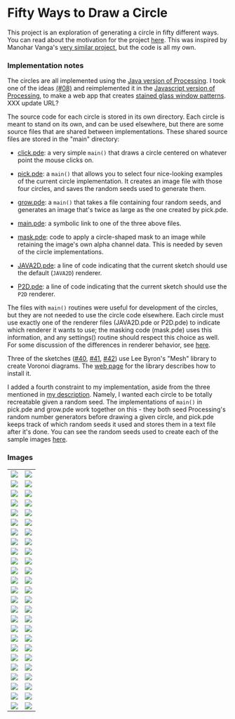# Fifty Ways to Draw a Circle

This project is an exploration of generating a circle in fifty different
ways.  You can read about the motivation for the project [here](http://XXX).
This was inspired by Manohar Vanga's [very similar
project](http://sighack.com/post/seventy-five-ways-to-draw-a-circle), but the
code is all my own.

### Implementation notes

The circles are all implemented using the [Java version of
Processing](https://processing.org/). I took one of the ideas 
[(#08)](/circles/c08/) and reimplemented it in the [Javascript version of
Processing](https://p5js.org/), to make a web app that creates [stained glass
window patterns](http://foo.net/~blakej/art/glass/). XXX update URL?

The source code for each circle is stored in its own directory. Each circle
is meant to stand on its own, and can be used elsewhere, but there are some
source files that are shared between implementations. These shared source
files are stored in the "main" directory:

- [click.pde](/main/click.pde): a very simple `main()` that draws a circle
  centered on whatever point the mouse clicks on.

- [pick.pde](/main/pick.pde): a `main()` that allows you to select four
  nice-looking examples of the current circle implementation.  It creates an
  image file with those four circles, and saves the random seeds used to
  generate them.

- [grow.pde](/main/grow.pde): a `main()` that takes a file containing four
  random seeds, and generates an image that's twice as large as the one
  created by pick.pde.

- [main.pde](/main/main.pde): a symbolic link to one of the three above files.

- [mask.pde](/main/mask.pde): code to apply a circle-shaped mask to an image
  while retaining the image's own alpha channel data. This is needed by seven
  of the circle implementations.

- [JAVA2D.pde](/main/JAVA2D.pde): a line of code indicating that the current
  sketch should use the default (`JAVA2D`) renderer.

- [P2D.pde](/main/P2D.pde): a line of code indicating that the current sketch
  should use the `P2D` renderer.

The files with `main()` routines were useful for development of the circles,
but they are not needed to use the circle code elsewhere.  Each circle must
use exactly one of the renderer files (JAVA2D.pde or P2D.pde) to indicate
which renderer it wants to use; the masking code (mask.pde) uses this
information, and any settings() routine should respect this choice as well.
For some discussion of the differences in renderer behavior, see
[here](https://discourse.processing.org/t/different-behaviors-of-default-vs-p2d-renderer-with-low-alpha-curves/10982).

Three of the sketches ([#40](/circles/c40/), [#41](/circles/c41/),
[#42](/circles/c42/)) use Lee Byron's "Mesh" library to create Voronoi
diagrams. The [web page](http://leebyron.com/mesh/) for the library describes
how to install it.

I added a fourth constraint to my implementation, aside from the three
mentioned in [my description](http://XXX). Namely, I wanted each circle to be
totally recreatable given a random seed.  The implementations of `main()` in
pick.pde and grow.pde work together on this - they both seed Processing's
random number generators before drawing a given circle, and pick.pde keeps
track of which random seeds it used and stores them in a text file after
it's done. You can see the random seeds used to create each of the sample
images [here](/images/metadata/).

### Images

|     |     |
|:---:|:---:|
|[![](/images/660/c01.png?raw=true)](/images/1320/c01.png?raw=true) |[![](/images/660/c02.png?raw=true)](/images/1320/c02.png?raw=true) |
|[![](/images/660/c03.png?raw=true)](/images/1320/c03.png?raw=true) |[![](/images/660/c04.png?raw=true)](/images/1320/c04.png?raw=true) |
|[![](/images/660/c05.png?raw=true)](/images/1320/c05.png?raw=true) |[![](/images/660/c06.png?raw=true)](/images/1320/c06.png?raw=true) |
|[![](/images/660/c07.png?raw=true)](/images/1320/c07.png?raw=true) |[![](/images/660/c08.png?raw=true)](/images/1320/c08.png?raw=true) |
|[![](/images/660/c09.png?raw=true)](/images/1320/c09.png?raw=true) |[![](/images/660/c10.png?raw=true)](/images/1320/c10.png?raw=true) |
|[![](/images/660/c11.png?raw=true)](/images/1320/c11.png?raw=true) |[![](/images/660/c12.png?raw=true)](/images/1320/c12.png?raw=true) |
|[![](/images/660/c13.png?raw=true)](/images/1320/c13.png?raw=true) |[![](/images/660/c14.png?raw=true)](/images/1320/c14.png?raw=true) |
|[![](/images/660/c15.png?raw=true)](/images/1320/c15.png?raw=true) |[![](/images/660/c16.png?raw=true)](/images/1320/c16.png?raw=true) |
|[![](/images/660/c17.png?raw=true)](/images/1320/c17.png?raw=true) |[![](/images/660/c18.png?raw=true)](/images/1320/c18.png?raw=true) |
|[![](/images/660/c19.png?raw=true)](/images/1320/c19.png?raw=true) |[![](/images/660/c20.png?raw=true)](/images/1320/c20.png?raw=true) |
|[![](/images/660/c21.png?raw=true)](/images/1320/c21.png?raw=true) |[![](/images/660/c22.png?raw=true)](/images/1320/c22.png?raw=true) |
|[![](/images/660/c23.png?raw=true)](/images/1320/c23.png?raw=true) |[![](/images/660/c24.png?raw=true)](/images/1320/c24.png?raw=true) |
|[![](/images/660/c25.png?raw=true)](/images/1320/c25.png?raw=true) |[![](/images/660/c26.png?raw=true)](/images/1320/c26.png?raw=true) |
|[![](/images/660/c27.png?raw=true)](/images/1320/c27.png?raw=true) |[![](/images/660/c28.png?raw=true)](/images/1320/c28.png?raw=true) |
|[![](/images/660/c29.png?raw=true)](/images/1320/c29.png?raw=true) |[![](/images/660/c30.png?raw=true)](/images/1320/c30.png?raw=true) |
|[![](/images/660/c31.png?raw=true)](/images/1320/c31.png?raw=true) |[![](/images/660/c32.png?raw=true)](/images/1320/c32.png?raw=true) |
|[![](/images/660/c33.png?raw=true)](/images/1320/c33.png?raw=true) |[![](/images/660/c34.png?raw=true)](/images/1320/c34.png?raw=true) |
|[![](/images/660/c35.png?raw=true)](/images/1320/c35.png?raw=true) |[![](/images/660/c36.png?raw=true)](/images/1320/c36.png?raw=true) |
|[![](/images/660/c37.png?raw=true)](/images/1320/c37.png?raw=true) |[![](/images/660/c38.png?raw=true)](/images/1320/c38.png?raw=true) |
|[![](/images/660/c39.png?raw=true)](/images/1320/c39.png?raw=true) |[![](/images/660/c40.png?raw=true)](/images/1320/c40.png?raw=true) |
|[![](/images/660/c41.png?raw=true)](/images/1320/c41.png?raw=true) |[![](/images/660/c42.png?raw=true)](/images/1320/c42.png?raw=true) |
|[![](/images/660/c43.png?raw=true)](/images/1320/c43.png?raw=true) |[![](/images/660/c44.png?raw=true)](/images/1320/c44.png?raw=true) |
|[![](/images/660/c45.png?raw=true)](/images/1320/c45.png?raw=true) |[![](/images/660/c46.png?raw=true)](/images/1320/c46.png?raw=true) |
|[![](/images/660/c47.png?raw=true)](/images/1320/c47.png?raw=true) |[![](/images/660/c48.png?raw=true)](/images/1320/c48.png?raw=true) |
|[![](/images/660/c49.png?raw=true)](/images/1320/c49.png?raw=true) |[![](/images/660/c50.png?raw=true)](/images/1320/c50.png?raw=true) |
